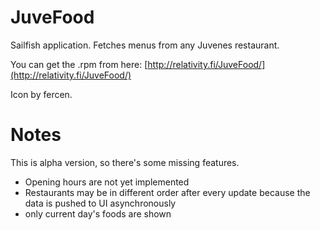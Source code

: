 JuveFood
========

Sailfish application. Fetches menus from any Juvenes restaurant.

You can get the .rpm from here: [http://relativity.fi/JuveFood/](http://relativity.fi/JuveFood/)

Icon by fercen.

Notes
=====

This is alpha version, so there's some missing features.

- Opening hours are not yet implemented
- Restaurants may be in different order after every update because the data is pushed to UI asynchronously
- only current day's foods are shown
